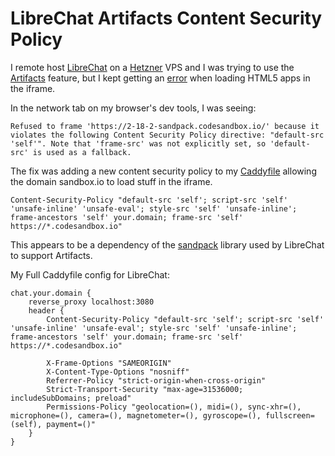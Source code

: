# LibreChat Artifacts Content Security Policy

I remote host [LibreChat](https://github.com/danny-avila/LibreChat) on a [Hetzner](https://www.hetzner.com/cloud/) VPS and I was trying to use the [Artifacts](https://www.librechat.ai/docs/user_guides/artifacts) feature, but I kept getting an [error](https://chatgpt.com/share/6725a275-0934-8006-aca3-b2d44cb23d34) when loading HTML5 apps in the iframe.

In the network tab on my browser's dev tools, I was seeing:

```
Refused to frame 'https://2-18-2-sandpack.codesandbox.io/' because it violates the following Content Security Policy directive: "default-src 'self'". Note that 'frame-src' was not explicitly set, so 'default-src' is used as a fallback.
```

The fix was adding a new content security policy to my [Caddyfile](https://caddyserver.com/) allowing the domain sandbox.io to load stuff in the iframe.

```
Content-Security-Policy "default-src 'self'; script-src 'self' 'unsafe-inline' 'unsafe-eval'; style-src 'self' 'unsafe-inline'; frame-ancestors 'self' your.domain; frame-src 'self' https://*.codesandbox.io"
```

This appears to be a dependency of the [sandpack](https://sandpack.codesandbox.io/) library used by LibreChat to support Artifacts.

My Full Caddyfile config for LibreChat:

```
chat.your.domain {
    reverse_proxy localhost:3080
    header {
        Content-Security-Policy "default-src 'self'; script-src 'self' 'unsafe-inline' 'unsafe-eval'; style-src 'self' 'unsafe-inline'; frame-ancestors 'self' your.domain; frame-src 'self' https://*.codesandbox.io"

        X-Frame-Options "SAMEORIGIN"
        X-Content-Type-Options "nosniff"
        Referrer-Policy "strict-origin-when-cross-origin"
        Strict-Transport-Security "max-age=31536000; includeSubDomains; preload"
        Permissions-Policy "geolocation=(), midi=(), sync-xhr=(), microphone=(), camera=(), magnetometer=(), gyroscope=(), fullscreen=(self), payment=()"
    }
}
```
